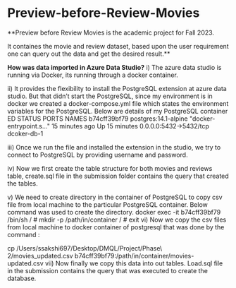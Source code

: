 # Preview-before-Review-Movies
**Preview before Review Movies is the academic project for Fall 2023.

It containes the movie and review dataset, based upon the user requirement one can query out the data and get the desired result.**

**How was data imported in Azure Data Studio?**
i) The azure data studio is running via Docker, its running through a docker container.

ii) It provides the flexibility to install the PostgreSQL extension at azure data studio. But that didn’t start the PostgreSQL, since my environment is in docker we created a docker-compose.yml file which states the environment variables for the PostgreSQL. Below are details of my PostgreSQL container
ED          STATUS          PORTS                              NAMES
b74cff39bf79   postgres:14.1-alpine               "docker-entrypoint.s…"   15 minutes ago   Up 15 minutes   0.0.0.0:5432->5432/tcp             dcoker-db-1

iii) Once we run the file and installed the extension in the studio, we try to connect to PostgreSQL by providing username and password.

iv) Now we first create the table structure for both movies and reviews table, create.sql file in the submission folder contains the query that created the tables.


v) We need to create directory in the container of PostgreSQL to copy csv file from local machine to the particular PostgreSQL container. Below command was used to create the directory.
docker exec -it b74cff39bf79 /bin/sh
/ # mkdir -p /path/in/container
/ # exit
vi) Now we copy the csv files from local machine to docker container of postgresql that was done by the command :

cp /Users/ssakshi697/Desktop/DMQL/Project/Phase\ 2/movies_updated.csv b74cff39bf79:/path/in/container/movies-updated.csv
vii) Now finally we copy this data into out tables. Load.sql file in the submission contains the query that was executed to create the database.

